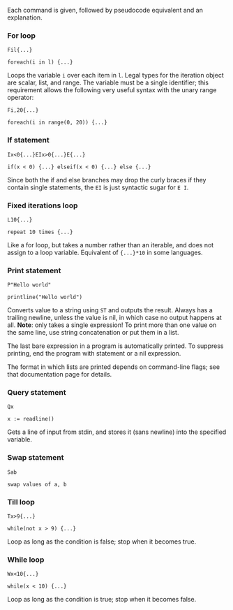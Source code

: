 Each command is given, followed by pseudocode equivalent and an explanation.

### For loop

`Fil{...}`

`foreach(i in l) {...}`

Loops the variable `i` over each item in `l`. Legal types for the iteration object are scalar, list, and range. The variable must be a single identifier; this requirement allows the following very useful syntax with the unary range operator:

`Fi,20{...}`

`foreach(i in range(0, 20)) {...}`

### If statement

`Ix<0{...}EIx>0{...}E{...}`

`if(x < 0) {...} elseif(x < 0) {...} else {...}`

Since both the if and else branches may drop the curly braces if they contain single statements, the `EI` is just syntactic sugar for `E I`.

### Fixed iterations loop

`L10{...}`

`repeat 10 times {...}`

Like a for loop, but takes a number rather than an iterable, and does not assign to a loop variable. Equivalent of `{...}*10` in some languages.

### Print statement

`P"Hello world"`

`printline("Hello world")`

Converts value to a string using `ST` and outputs the result. Always has a trailing newline, unless the value is nil, in which case no output happens at all. **Note**: only takes a single expression! To print more than one value on the same line, use string concatenation or put them in a list.

The last bare expression in a program is automatically printed. To suppress printing, end the program with statement or a nil expression.

The format in which lists are printed depends on command-line flags; see that documentation page for details.

### Query statement

`Qx`

`x := readline()`

Gets a line of input from stdin, and stores it (sans newline) into the specified variable.

### Swap statement

`Sab`

`swap values of a, b`

### Till loop

`Tx>9{...}`

`while(not x > 9) {...}`

Loop as long as the condition is false; stop when it becomes true.

### While loop

`Wx<10{...}`

`while(x < 10) {...}`

Loop as long as the condition is true; stop when it becomes false.
